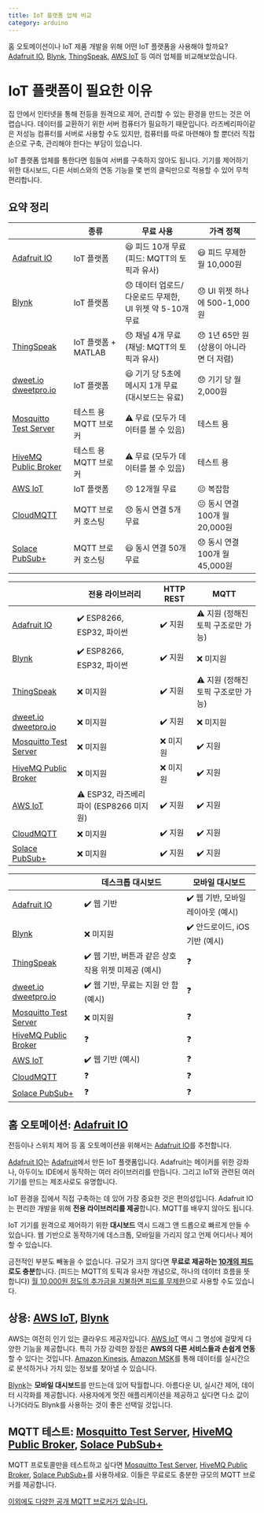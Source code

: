 ```yaml
---
title: IoT 플랫폼 업체 비교
category: arduino
---
```


홈 오토메이션이나 IoT 제품 개발을 위해 어떤 IoT 플랫폼을 사용해야 할까요? [Adafruit IO](https://io.adafruit.com/), [Blynk](https://blynk.io), [ThingSpeak](https://thingspeak.com/), [AWS IoT](https://aws.amazon.com/iot/) 등 여러 업체를 비교해보았습니다.

# IoT 플랫폼이 필요한 이유

집 안에서 인터넷을 통해 전등을 원격으로 제어, 관리할 수 있는 환경을 만드는 것은 어렵습니다. 데이터를 교환하기 위한 서버 컴퓨터가 필요하기 때문입니다. 라즈베리파이같은 저성능 컴퓨터를 서버로 사용할 수도 있지만, 컴퓨터를 따로 마련해야 할 뿐더러 직접 손으로 구축, 관리해야 한다는 부담이 있습니다.

IoT 플랫폼 업체를 통한다면 힘들여 서버를 구축하지 않아도 됩니다. 기기를 제어하기 위한 대시보드, 다른 서비스와의 연동 기능을 몇 번의 클릭만으로 적용할 수 있어 무척 편리합니다.

## 요약 정리

||종류|무료 사용|가격 정책|
|---|---|---|---|
|[Adafruit IO](https://io.adafruit.com/)|IoT 플랫폼|😃 피드 10개 무료 (피드: MQTT의 토픽과 유사)|😃 피드 무제한 월 10,000원|
|[Blynk](https://blynk.io)|IoT 플랫폼|😞 데이터 업로드/다운로드 무제한, UI 위젯 약 5-10개 무료|😞 UI 위젯 하나에 500-1,000원|
|[ThingSpeak](https://thingspeak.com/)|IoT 플랫폼 + MATLAB|😞 채널 4개 무료 (채널: MQTT의 토픽과 유사)|😞 1년 65만 원 (상용이 아니라면 더 저렴)|
|[dweet.io](http://dweet.io/)<br />[dweetpro.io](https://dweetpro.io/)|IoT 플랫폼|😃 기기 당 5초에 메시지 1개 무료 (대시보드는 유료)|😞 기기 당 월 2,000원|
|[Mosquitto Test Server](https://test.mosquitto.org/)|테스트 용 MQTT 브로커|⚠️ 무료 (모두가 데이터를 볼 수 있음)|테스트 용|
|[HiveMQ Public Broker](http://www.mqtt-dashboard.com/)|테스트 용 MQTT 브로커|⚠️ 무료 (모두가 데이터를 볼 수 있음)|테스트 용|
|[AWS IoT](https://aws.amazon.com/iot/)|IoT 플랫폼|😞 12개월 무료|😐 복잡함|⚠️ ESP32, 라즈베리파이 (ESP8266 미지원)|
|[CloudMQTT](https://www.cloudmqtt.com/)|MQTT 브로커 호스팅|😞 동시 연결 5개 무료|😐 동시 연결 100개 월 20,000원|
|[Solace PubSub+](https://solace.com/cloud/)|MQTT 브로커 호스팅|😃 동시 연결 50개 무료|😞 동시 연결 100개 월 45,000원|

||전용 라이브러리|HTTP REST|MQTT|
|---|---|---|---|
|[Adafruit IO](https://io.adafruit.com/)|✔️ ESP8266, ESP32, 파이썬|✔️ 지원|⚠️ 지원 (정해진 토픽 구조로만 가능)|
|[Blynk](https://blynk.io)|✔️ ESP8266, ESP32, 파이썬|✔️ 지원|❌ 미지원|
|[ThingSpeak](https://thingspeak.com/)|❌ 미지원|✔️ 지원|⚠️ 지원 (정해진 토픽 구조로만 가능)|
|[dweet.io](http://dweet.io/)<br />[dweetpro.io](https://dweetpro.io/)|❌ 미지원|✔️ 지원|❌ 미지원|
|[Mosquitto Test Server](https://test.mosquitto.org/)|❌ 미지원|❌ 미지원|✔️ 지원|
|[HiveMQ Public Broker](http://www.mqtt-dashboard.com/)|❌ 미지원|❌ 미지원|✔️ 지원|
|[AWS IoT](https://aws.amazon.com/iot/)|⚠️ ESP32, 라즈베리파이 (ESP8266 미지원)|✔️ 지원|✔️ 지원|
|[CloudMQTT](https://www.cloudmqtt.com/)|❌ 미지원|✔️ 지원|✔️ 지원|
|[Solace PubSub+](https://solace.com/cloud/)|❌ 미지원|✔️ 지원|✔️ 지원|

||데스크톱 대시보드|모바일 대시보드|
|---|---|---|
|[Adafruit IO](https://io.adafruit.com/)|✔️ 웹 기반|✔️ 웹 기반, 모바일 레이아웃 (예시)|
|[Blynk](https://blynk.io)|❌ 미지원|✔️ 안드로이드, iOS 기반 (예시)|
|[ThingSpeak](https://thingspeak.com/)|✔️ 웹 기반, 버튼과 같은 상호 작용 위젯 미제공 (예시)|❓|
|[dweet.io](http://dweet.io/)<br />[dweetpro.io](https://dweetpro.io/)|✔️ 웹 기반, 무료는 지원 안 함 (예시)|❓|
|[Mosquitto Test Server](https://test.mosquitto.org/)|❌ 미지원|❓|
|[HiveMQ Public Broker](http://www.mqtt-dashboard.com/)|❓|❓|
|[AWS IoT](https://aws.amazon.com/iot/)|✔️ 웹 기반 (예시)|❓|
|[CloudMQTT](https://www.cloudmqtt.com/)|❓|❓|
|[Solace PubSub+](https://solace.com/cloud/)|❓|❓|

## 홈 오토메이션: [Adafruit IO](https://io.adafruit.com/)

전등이나 스위치 제어 등 홈 오토메이션을 위해서는 [Adafruit IO](https://io.adafruit.com/)를 추천합니다.

[Adafruit IO](https://io.adafruit.com/)는 [Adafruit](https://www.adafruit.com/)에서 만든 IoT 플랫폼입니다. Adafruit는 메이커를 위한 강좌나, 아두이노 IDE에서 동작하는 여러 라이브러리를 만듭니다. 그리고 IoT와 관련된 여러 기기를 만드는 제조사로도 유명합니다.

IoT 환경을 집에서 직접 구축하는 데 있어 가장 중요한 것은 편의성입니다. Adafruit IO는 편리한 개발을 위해 **전용 라이브러리를 제공**합니다. MQTT를 배우지 않아도 됩니다.

IoT 기기를 원격으로 제어하기 위한 **대시보드** 역시 드래그 앤 드롭으로 빠르게 만들 수 있습니다. 웹 기반으로 동작하기에 데스크톱, 모바일을 가리지 않고 언제 어디서나 제어할 수 있습니다.

금전적인 부분도 빼놓을 수 없습니다. 규모가 크지 않다면 **무료로 제공하는 [10개의 피드](https://io.adafruit.com/)로도 충분**합니다. (피드는 MQTT의 토픽과 유사한 개념으로, 하나의 데이터 흐름을 뜻합니다) [월 10,000원 정도의 추가금을 지불하면 피드를 무제한](https://io.adafruit.com/plus)으로 사용할 수도 있습니다.

## 상용: [AWS IoT](https://aws.amazon.com/iot/), [Blynk](https://blynk.io/)

AWS는 여전히 인기 있는 클라우드 제공자입니다. [AWS IoT](https://aws.amazon.com/iot/) 역시 그 명성에 걸맞게 다양한 기능을 제공합니다. 특히 가장 강력한 장점은 **AWS의 다른 서비스들과 손쉽게 연동**할 수 있다는 것입니다. [Amazon Kinesis](https://aws.amazon.com/kinesis/), [Amazon MSK](https://aws.amazon.com/msk/)를 통해 데이터를 실시간으로 분석하거나 가치 있는 정보를 찾아낼 수 있습니다.

[Blynk](https://blynk.io/)는 **모바일 대시보드**를 만드는데 있어 탁월합니다. 아름다운 UI, 실시간 제어, 데이터 시각화를 제공합니다. 사용자에게 멋진 애플리케이션을 제공하고 싶다면 다소 값이 나가더라도 Blynk를 사용하는 것이 좋은 선택일 것입니다.

## MQTT 테스트: [Mosquitto Test Server](https://test.mosquitto.org/), [HiveMQ Public Broker](http://www.mqtt-dashboard.com/), [Solace PubSub+](https://solace.com/cloud/)

MQTT 프로토콜만을 테스트하고 싶다면 [Mosquitto Test Server](https://test.mosquitto.org/), [HiveMQ Public Broker](http://www.mqtt-dashboard.com/), [Solace PubSub+](https://solace.com/cloud/)를 사용하세요. 이들은 무료로도 충분한 규모의 MQTT 브로커를 제공합니다.

[이외에도 다양한 공개 MQTT 브로커가 있습니다.](https://github.com/mqtt/mqtt.github.io/wiki/public_brokers)
